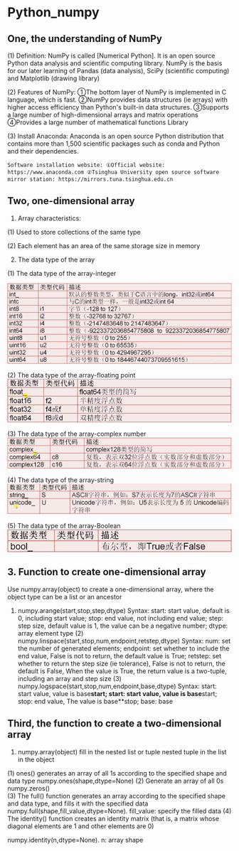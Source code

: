 # Python_numpy
## One, the understanding of NumPy

(1) Definition: NumPy is called [Numerical Python]. It is an open source Python data analysis and scientific computing library. NumPy is the basis for our later learning of Pandas (data analysis), SciPy (scientific computing) and Matplotlib (drawing library)

(2) Features of NumPy: ①The bottom layer of NumPy is implemented in C language, which is fast. ②NumPy provides data structures (ie arrays) with higher access efficiency than Python's built-in data structures. ③Supports a large number of high-dimensional arrays and matrix operations ④Provides a large number of mathematical functions Library

(3) Install Anaconda: Anaconda is an open source Python distribution that contains more than 1,500 scientific packages such as conda and Python and their dependencies.

    Software installation website: ①Official website: https://www.anaconda.com ②Tsinghua University open source software mirror station: https://mirrors.tuna.tsinghua.edu.cn
    
    
## Two, one-dimensional array

1. Array characteristics:

(1) Used to store collections of the same type

(2) Each element has an area of the same storage size in memory

2. The data type of the array

(1) The data type of the array-integer

![image](https://github.com/chengkangck/Python_numpy/blob/main/images/integer.png)

(2) The data type of the array-floating point
![image](https://github.com/chengkangck/Python_numpy/blob/main/images/floating%20point.png)

(3) The data type of the array-complex number
![image](https://github.com/chengkangck/Python_numpy/blob/main/images/array%20complex.png)

(4) The data type of the array-string
![image](https://github.com/chengkangck/Python_numpy/blob/main/images/array%20string.png)

(5) The data type of the array-Boolean
![image](https://github.com/chengkangck/Python_numpy/blob/main/images/array%20Boolean.png)

## 3. Function to create one-dimensional array

   Use numpy.array(object) to create a one-dimensional array, where the object type can be a list or an ancestor
   1) numpy.arange(start,stop,step,dtype)
Syntax: start: start value, default is 0, including start value; stop: end value, not including end value; step: step size, default value is 1, the value can be a negative number; dtype: array element type
(2) numpy.linspace(start,stop,num,endpoint,retstep,dtype)
Syntax: num: set the number of generated elements; endpoint: set whether to include the end value, False is not to return, the default value is True; retstep: set whether to return the step size (ie tolerance), False is not to return, the default is False, When the value is True, the return value is a two-tuple, including an array and step size
(3) numpy.logspace(start,stop,num,endpoint,base,dtype) Syntax: start: start value, value is base**start; start: start value, value is base**start; stop: end value, The value is base**stop; base: base

## Third, the function to create a two-dimensional array

   1. numpy.array(object) fill in the nested list or tuple nested tuple in the list in the object

(1) ones() generates an array of all 1s according to the specified shape and data type
numpy.ones(shape,dtype=None)
(2) Generate an array of all 0s
numpy.zeros()   
(3) The full() function generates an array according to the specified shape and data type, and fills it with the specified data
numpy.full(shape,fill_value,dtype=None). fill_value: specify the filled data
(4) The identity() function creates an identity matrix (that is, a matrix whose diagonal elements are 1 and other elements are 0)

numpy.identity(n,dtype=None). n: array shape
